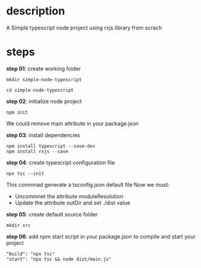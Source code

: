 # description
A Simple typescript node project using rxjs library from scrach

# steps
**step 01**: create working folder
```
mkdir simple-node-typescript

cd simple-node-typescript
```

**step 02**: initialize node project
```
npm init
```

We could remove main attribute in your package.json

**step 03**: install dependencies
```
npm install typescript --save-dev
npm install rxjs --save
```

**step 04**: create typescript configuration file
```
npx tsc --init
```

This commnad generate a tsconfig.json default file
Now we must:
   - Uncommnet the attribute moduleResolution
   - Update the attribute outDir and set ./dist value

**step 05**: create default source folder
```
mkdir src
```

**step 06**: add npm start script in your package.json to compile and start your project
```
"build": "npx tsc"   
"start": "npx tsc && node dist/main.js"   
```
